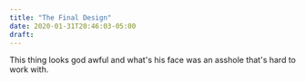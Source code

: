 ```yaml
---
title: "The Final Design"
date: 2020-01-31T20:46:03-05:00
draft: 
---
```

This thing looks god awful and what's his face was an asshole that's hard to work with.